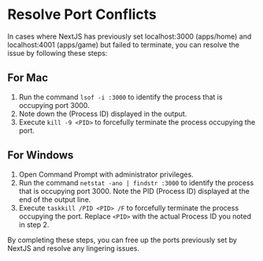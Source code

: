 # Resolve Port Conflicts

In cases where NextJS has previously set localhost:3000 (apps/home) and localhost:4001 (apps/game) but failed to terminate, you can resolve the issue by following these steps:

## For Mac

1. Run the command `lsof -i :3000` to identify the process that is occupying port 3000.
2. Note down the <PID> (Process ID) displayed in the output.
3. Execute `kill -9 <PID>` to forcefully terminate the process occupying the port.

## For Windows

1. Open Command Prompt with administrator privileges.
2. Run the command `netstat -ano | findstr :3000` to identify the process that is occupying port 3000. Note the PID (Process ID) displayed at the end of the output line.
3. Execute `taskkill /PID <PID> /F` to forcefully terminate the process occupying the port. Replace `<PID>` with the actual Process ID you noted in step 2.

By completing these steps, you can free up the ports previously set by NextJS and resolve any lingering issues.